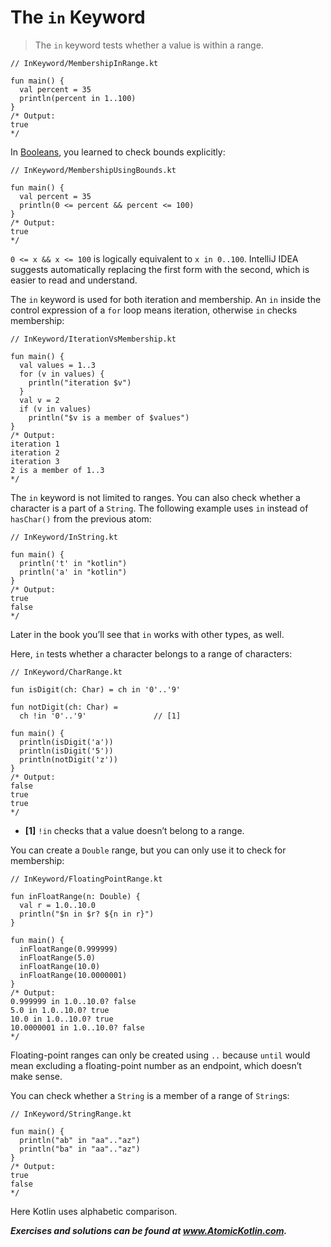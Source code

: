# The `in` Keyword

> The `in` keyword tests whether a value is within a range.

```
// InKeyword/MembershipInRange.kt

fun main() {
  val percent = 35
  println(percent in 1..100)
}
/* Output:
true
*/
```

In [Booleans](javascript:void(0)), you learned to check bounds explicitly:

```
// InKeyword/MembershipUsingBounds.kt

fun main() {
  val percent = 35
  println(0 <= percent && percent <= 100)
}
/* Output:
true
*/
```

`0 <= x && x <= 100` is logically equivalent to `x in 0..100`. IntelliJ IDEA suggests automatically replacing the first form with the second, which is easier to read and understand.

The `in` keyword is used for both iteration and membership. An `in` inside the control expression of a `for` loop means iteration, otherwise `in` checks membership:

```
// InKeyword/IterationVsMembership.kt

fun main() {
  val values = 1..3
  for (v in values) {
    println("iteration $v")
  }
  val v = 2
  if (v in values)
    println("$v is a member of $values")
}
/* Output:
iteration 1
iteration 2
iteration 3
2 is a member of 1..3
*/
```

The `in` keyword is not limited to ranges. You can also check whether a character is a part of a `String`. The following example uses `in` instead of `hasChar()` from the previous atom:

```
// InKeyword/InString.kt

fun main() {
  println('t' in "kotlin")
  println('a' in "kotlin")
}
/* Output:
true
false
*/
```

Later in the book you’ll see that `in` works with other types, as well.

Here, `in` tests whether a character belongs to a range of characters:

```
// InKeyword/CharRange.kt

fun isDigit(ch: Char) = ch in '0'..'9'

fun notDigit(ch: Char) =
  ch !in '0'..'9'               // [1]

fun main() {
  println(isDigit('a'))
  println(isDigit('5'))
  println(notDigit('z'))
}
/* Output:
false
true
true
*/
```

- **[1]** `!in` checks that a value doesn’t belong to a range.

You can create a `Double` range, but you can only use it to check for membership:

```
// InKeyword/FloatingPointRange.kt

fun inFloatRange(n: Double) {
  val r = 1.0..10.0
  println("$n in $r? ${n in r}")
}

fun main() {
  inFloatRange(0.999999)
  inFloatRange(5.0)
  inFloatRange(10.0)
  inFloatRange(10.0000001)
}
/* Output:
0.999999 in 1.0..10.0? false
5.0 in 1.0..10.0? true
10.0 in 1.0..10.0? true
10.0000001 in 1.0..10.0? false
*/
```

Floating-point ranges can only be created using `..` because `until` would mean excluding a floating-point number as an endpoint, which doesn’t make sense.

You can check whether a `String` is a member of a range of `String`s:

```
// InKeyword/StringRange.kt

fun main() {
  println("ab" in "aa".."az")
  println("ba" in "aa".."az")
}
/* Output:
true
false
*/
```

Here Kotlin uses alphabetic comparison.

***Exercises and solutions can be found at www.AtomicKotlin.com.***